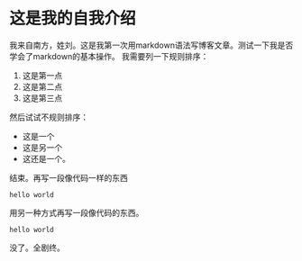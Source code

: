 # 这是我的自我介绍

我来自南方，姓刘。这是我第一次用markdown语法写博客文章。测试一下我是否学会了markdown的基本操作。
我需要列一下规则排序：
1. 这是第一点
2. 这是第二点
3. 这是第三点

然后试试不规则排序：
* 这是一个
* 这是另一个
* 这还是一个。

结束。再写一段像代码一样的东西

    hello world

用另一种方式再写一段像代码的东西。
```
hello world 
````
没了。全剧终。